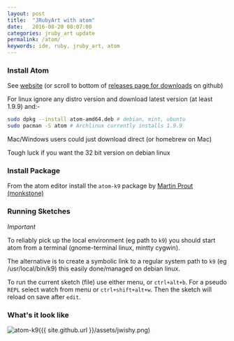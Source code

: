 ```yaml
---
layout: post
title:  "JRubyArt with atom"
date:   2016-08-20 08:07:00
categories: jruby_art update
permalink: /atom/
keywords: ide, ruby, jruby_art, atom
---
```

### Install Atom ###

See [website][atom] (or scroll to bottom of [releases page for downloads][releases] on github)

For linux ignore any distro version and download latest version (at least 1.9.9) and:-

```bash
sudo dpkg --install atom-amd64.deb # debian, mint, ubuntu
sudo pacman -S atom # Archlinux currently installs 1.9.9
```

Mac/Windows users could just download direct (or homebrew on Mac)

Tough luck if you want the 32 bit version on debian linux

### Install Package ###

From the atom editor install the `atom-k9` package by [Martin Prout (monkstone)][atom-k9]

### Running Sketches ###

_Important_

To reliably pick up the local environment (eg path to `k9`) you should start atom from a terminal (gnome-terminal linux, mintty cygwin).

The alternative is to create a symbolic link to a regular system path to `k9` (eg /usr/local/bin/k9) this easily done/managed on debian linux.

To run the current sketch (file) use either menu, or `ctrl+alt+b`.  For a pseudo `REPL` select watch from menu or `ctrl+shift+alt+w`. Then the sketch will reload on save after `edit`. 


### What's it look like ###

![atom-k9]({{ site.github.url }}/assets/jwishy.png)

[atom-k9]:https://atom.io/packages/atom-k9
[atom]:https://atom.io/
[releases]:https://github.com/atom/atom/releases/tag/v1.9.9
